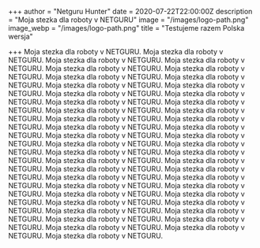 +++
author = "Netguru Hunter"
date = 2020-07-22T22:00:00Z
description = "Moja stezka dla roboty v NETGURU"
image = "/images/logo-path.png"
image_webp = "/images/logo-path.png"
title = "Testujeme razem Polska wersja"

+++
Moja stezka dla roboty v NETGURU. Moja stezka dla roboty v NETGURU. Moja stezka dla roboty v NETGURU. Moja stezka dla roboty v NETGURU. Moja stezka dla roboty v NETGURU. Moja stezka dla roboty v NETGURU. Moja stezka dla roboty v NETGURU. Moja stezka dla roboty v NETGURU. Moja stezka dla roboty v NETGURU. Moja stezka dla roboty v NETGURU. Moja stezka dla roboty v NETGURU. Moja stezka dla roboty v NETGURU. Moja stezka dla roboty v NETGURU. Moja stezka dla roboty v NETGURU. Moja stezka dla roboty v NETGURU. Moja stezka dla roboty v NETGURU. Moja stezka dla roboty v NETGURU. Moja stezka dla roboty v NETGURU. Moja stezka dla roboty v NETGURU. Moja stezka dla roboty v NETGURU. Moja stezka dla roboty v NETGURU. Moja stezka dla roboty v NETGURU. Moja stezka dla roboty v NETGURU. Moja stezka dla roboty v NETGURU. Moja stezka dla roboty v NETGURU. Moja stezka dla roboty v NETGURU. Moja stezka dla roboty v NETGURU. Moja stezka dla roboty v NETGURU. Moja stezka dla roboty v NETGURU. Moja stezka dla roboty v NETGURU. Moja stezka dla roboty v NETGURU. Moja stezka dla roboty v NETGURU. Moja stezka dla roboty v NETGURU. Moja stezka dla roboty v NETGURU. Moja stezka dla roboty v NETGURU. Moja stezka dla roboty v NETGURU. Moja stezka dla roboty v NETGURU. Moja stezka dla roboty v NETGURU. Moja stezka dla roboty v NETGURU. Moja stezka dla roboty v NETGURU. Moja stezka dla roboty v NETGURU. Moja stezka dla roboty v NETGURU. Moja stezka dla roboty v NETGURU. Moja stezka dla roboty v NETGURU. Moja stezka dla roboty v NETGURU. 